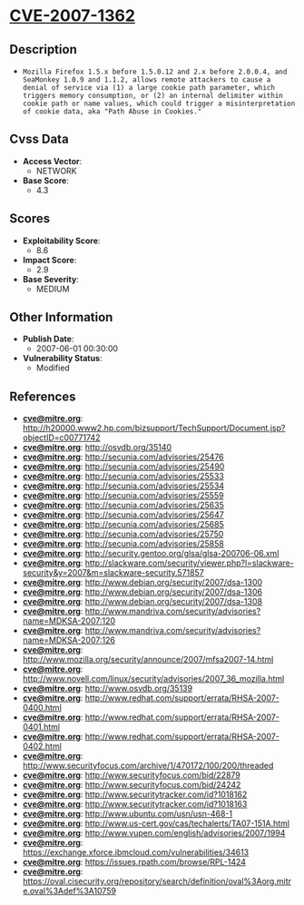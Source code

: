 
# [CVE-2007-1362](http://h20000.www2.hp.com/bizsupport/TechSupport/Document.jsp?objectID=c00771742)

## Description

- `Mozilla Firefox 1.5.x before 1.5.0.12 and 2.x before 2.0.0.4, and SeaMonkey 1.0.9 and 1.1.2, allows remote attackers to cause a denial of service via (1) a large cookie path parameter, which triggers memory consumption, or (2) an internal delimiter within cookie path or name values, which could trigger a misinterpretation of cookie data, aka "Path Abuse in Cookies."`

## Cvss Data

- **Access Vector**:
  - NETWORK
- **Base Score**:
  - 4.3

## Scores

- **Exploitability Score**:
  - 8.6
- **Impact Score**:
  - 2.9
- **Base Severity**:
  - MEDIUM

## Other Information

- **Publish Date**:
  - 2007-06-01 00:30:00
- **Vulnerability Status**:
  - Modified

## References

- **cve@mitre.org**: http://h20000.www2.hp.com/bizsupport/TechSupport/Document.jsp?objectID=c00771742
- **cve@mitre.org**: http://osvdb.org/35140
- **cve@mitre.org**: http://secunia.com/advisories/25476
- **cve@mitre.org**: http://secunia.com/advisories/25490
- **cve@mitre.org**: http://secunia.com/advisories/25533
- **cve@mitre.org**: http://secunia.com/advisories/25534
- **cve@mitre.org**: http://secunia.com/advisories/25559
- **cve@mitre.org**: http://secunia.com/advisories/25635
- **cve@mitre.org**: http://secunia.com/advisories/25647
- **cve@mitre.org**: http://secunia.com/advisories/25685
- **cve@mitre.org**: http://secunia.com/advisories/25750
- **cve@mitre.org**: http://secunia.com/advisories/25858
- **cve@mitre.org**: http://security.gentoo.org/glsa/glsa-200706-06.xml
- **cve@mitre.org**: http://slackware.com/security/viewer.php?l=slackware-security&y=2007&m=slackware-security.571857
- **cve@mitre.org**: http://www.debian.org/security/2007/dsa-1300
- **cve@mitre.org**: http://www.debian.org/security/2007/dsa-1306
- **cve@mitre.org**: http://www.debian.org/security/2007/dsa-1308
- **cve@mitre.org**: http://www.mandriva.com/security/advisories?name=MDKSA-2007:120
- **cve@mitre.org**: http://www.mandriva.com/security/advisories?name=MDKSA-2007:126
- **cve@mitre.org**: http://www.mozilla.org/security/announce/2007/mfsa2007-14.html
- **cve@mitre.org**: http://www.novell.com/linux/security/advisories/2007_36_mozilla.html
- **cve@mitre.org**: http://www.osvdb.org/35139
- **cve@mitre.org**: http://www.redhat.com/support/errata/RHSA-2007-0400.html
- **cve@mitre.org**: http://www.redhat.com/support/errata/RHSA-2007-0401.html
- **cve@mitre.org**: http://www.redhat.com/support/errata/RHSA-2007-0402.html
- **cve@mitre.org**: http://www.securityfocus.com/archive/1/470172/100/200/threaded
- **cve@mitre.org**: http://www.securityfocus.com/bid/22879
- **cve@mitre.org**: http://www.securityfocus.com/bid/24242
- **cve@mitre.org**: http://www.securitytracker.com/id?1018162
- **cve@mitre.org**: http://www.securitytracker.com/id?1018163
- **cve@mitre.org**: http://www.ubuntu.com/usn/usn-468-1
- **cve@mitre.org**: http://www.us-cert.gov/cas/techalerts/TA07-151A.html
- **cve@mitre.org**: http://www.vupen.com/english/advisories/2007/1994
- **cve@mitre.org**: https://exchange.xforce.ibmcloud.com/vulnerabilities/34613
- **cve@mitre.org**: https://issues.rpath.com/browse/RPL-1424
- **cve@mitre.org**: https://oval.cisecurity.org/repository/search/definition/oval%3Aorg.mitre.oval%3Adef%3A10759

